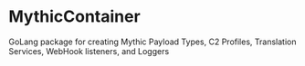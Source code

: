 # MythicContainer
GoLang package for creating Mythic Payload Types, C2 Profiles, Translation Services, WebHook listeners, and Loggers
